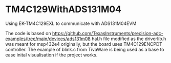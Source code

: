 # TM4C129WithADS131M04
Using EK-TM4C129EXL to communicate with ADS131M04EVM

The code is based on https://github.com/TexasInstruments/precision-adc-examples/tree/main/devices/ads131m08
hal.h file modified as the driverlib.h was meant for msp432e4 originally, but the board uses TM4C129ENCPDT controller.
The example of blink.c from TivaWare is being used as a base to ease inital visualisation if the project works.
